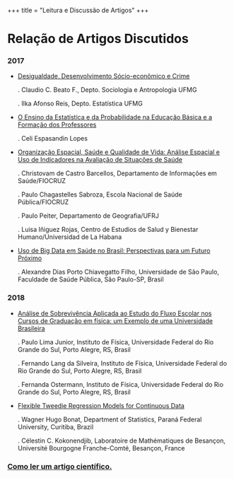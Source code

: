 +++
title = "Leitura e Discussão de Artigos"
+++

# Relação de Artigos Discutidos

### 2017

   - [Desigualdade, Desenvolvimento Sócio-econômico e Crime](https://www2.mppa.mp.br/sistemas/gcsubsites/upload/60/DESIGUALDADE%20DESENVOLVIMENTO%20S%C3%83%E2%80%9CCIO%20ECONOMICO%20E%20CRIME.pdf)
        
        . Claudio C. Beato F., Depto. Sociologia e Antropologia UFMG
        
        . Ilka Afonso Reis, Depto. Estatística UFMG
        
   - [O Ensino da Estatística e da Probabilidade na Educação Básica e a Formação dos Professores](http://www.scielo.br/pdf/ccedes/v28n74/v28n74a05.pdf) 
        
        . Celi Espasandin Lopes 
        
   - [Organização Espacial, Saúde e Qualidade de Vida: Análise Espacial e Uso de Indicadores na Avaliação de Situações de Saúde](https://www.arca.fiocruz.br/bitstream/icict/713/2/BARCELLOS_Analise%20espacial%20e%20uso%20de%20indicadores_saude_2002.pdf)       

        . Christovam de Castro Barcellos, Departamento  de  Informações  em  Saúde/FIOCRUZ
        
        . Paulo Chagastelles Sabroza, Escola  Nacional  de  Saúde  Pública/FIOCRUZ
        
        . Paulo Peiter, Departamento  de  Geografia/UFRJ
        
        . Luisa Iñiguez Rojas, Centro  de  Estudios  de  Salud  y  Bienestar  Humano/Universidad  de  La  Habana

   - [Uso de Big Data em Saúde no Brasil: Perspectivas para um Futuro Próximo](http://www.scielo.br/pdf/ress/v24n2/2237-9622-ress-24-02-00325.pdf)

        . Alexandre Dias Porto Chiavegatto Filho, Universidade de São Paulo, Faculdade de Saúde Pública, São Paulo-SP, Brasil
        
### 2018
   
   - [Análise de Sobrevivência Aplicada ao Estudo do Fluxo Escolar nos Cursos de Graduação em física: um Exemplo de uma Universidade Brasileira](http://www.scielo.br/pdf/rbef/v34n1/v34n1a14.pdf)        
       
        . Paulo Lima Junior, Instituto de Física, Universidade Federal do Rio Grande do Sul, Porto Alegre, RS, Brasil
        
        . Fernando Lang da Silveira, Instituto de Física, Universidade Federal do Rio Grande do Sul, Porto Alegre, RS, Brasil
        
        . Fernanda Ostermann, Instituto de Física, Universidade Federal do Rio Grande do Sul, Porto Alegre, RS, Brasil
        
   - [Flexible Tweedie Regression Models for Continuous Data](http://www.leg.ufpr.br/~wagner/Articles/BONAT_JSCS_2017.pdf)    
        
        . Wagner Hugo Bonat, Department of Statistics, Paraná Federal University, Curitiba, Brazil
        
        . Célestin C. Kokonendjib, Laboratoire de Mathématiques de Besançon, Université Bourgogne Franche-Comté, Besançon, France
        
        
        
### [Como ler um artigo científico.](../download/leitura_de_artigos.pdf)
